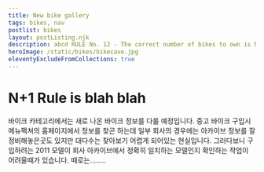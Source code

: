 ```yaml
---
title: New bike gallery
tags: bikes, nav
postlist: bikes
layout: postListing.njk
description: abcd RULE No. 12 - The correct number of bikes to own is N + 1. While the minimum number of bikes one should own is three, the correct number is n+1, where n is the number of bikes currently owned. This equation may also be re-written as s-1, where S is the number of bikes owned that would result in separation from your partner.
heroImage: /static/bikes/bikecave.jpg
eleventyExcludeFromCollections: true
---
```


# N+1 Rule is blah blah

바이크 카테고리에서는 새로 나온 바이크 정보를 다룰 예정입니다. 중고 바이크 구입시 메뉴팩쳐의 홈페이지에서 정보를 찾곤 하는데 일부 회사의 경우에는 아카이브 정보를 잘 정비해놓은곳도 있지만 대다수는 찾아보기 어렵게 되어있는 현실입니다. 그러다보니 구입하려는 2011 모델이 회사 아카이브에서 정확히 일치하는 모델인지 확인하는 작업이 어려울때가 있습니다. 때로는........
